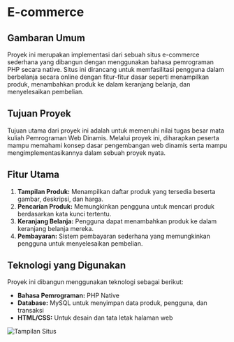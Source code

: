 # E-commerce

## Gambaran Umum
Proyek ini merupakan implementasi dari sebuah situs e-commerce sederhana yang dibangun dengan menggunakan bahasa pemrograman PHP secara native. Situs ini dirancang untuk memfasilitasi pengguna dalam berbelanja secara online dengan fitur-fitur dasar seperti menampilkan produk, menambahkan produk ke dalam keranjang belanja, dan menyelesaikan pembelian.

## Tujuan Proyek
Tujuan utama dari proyek ini adalah untuk memenuhi nilai tugas besar mata kuliah Pemrograman Web Dinamis. Melalui proyek ini, diharapkan peserta mampu memahami konsep dasar pengembangan web dinamis serta mampu mengimplementasikannya dalam sebuah proyek nyata.

## Fitur Utama
1. **Tampilan Produk:** Menampilkan daftar produk yang tersedia beserta gambar, deskripsi, dan harga.
2. **Pencarian Produk:** Memungkinkan pengguna untuk mencari produk berdasarkan kata kunci tertentu.
3. **Keranjang Belanja:** Pengguna dapat menambahkan produk ke dalam keranjang belanja mereka.
4. **Pembayaran:** Sistem pembayaran sederhana yang memungkinkan pengguna untuk menyelesaikan pembelian.

## Teknologi yang Digunakan
Proyek ini dibangun menggunakan teknologi sebagai berikut:
- **Bahasa Pemrograman:** PHP Native
- **Database:** MySQL untuk menyimpan data produk, pengguna, dan transaksi
- **HTML/CSS:** Untuk desain dan tata letak halaman web

![Tampilan Situs](https://drive.google.com/drive/u/1/folders/1bE5qqa1UwgORWqt5k2wQumd09Rc5czr3)


